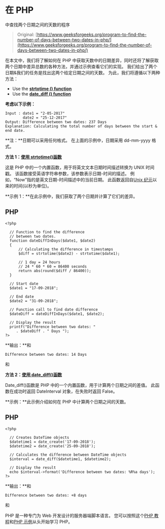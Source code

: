 # 在 PHP

中查找两个日期之间的天数的程序

> Original: [https://www.geeksforgeeks.org/program-to-find-the-number-of-days-between-two-dates-in-php/](https://www.geeksforgeeks.org/program-to-find-the-number-of-days-between-two-dates-in-php/)

在本文中，我们将了解如何在 PHP 中获取天数中的日期差异，同时还将了解获取两个日期中差异总数的各种方法，并通过示例查看它们的实现。 我们给出了两个日期&我们的任务是找出这两个给定日期之间的天数。 为此，我们将遵循以下两种方法：

*   Use the [**strtotime () function**](https://www.geeksforgeeks.org/php-strtotime-function/)
*   Use the [**date_diff () function**](https://www.geeksforgeeks.org/php-date_diff-function/)

**考虑以下示例：**

```
Input : date1 = "2-05-2017"
        date2 = "25-12-2017"
Output: Difference between two dates: 237 Days
Explanation: Calculating the total number of days between the start & end date.
```

**注：**日期可以采用任何格式。 在上面的示例中，日期采用 dd-mm-yyyy 格式。

**方法 1：**[**使用 strtotime()函数**](https://www.geeksforgeeks.org/php-strtotime-function/)

这是 PHP 中的一个内置函数，用于将英文文本日期时间描述转换为 UNIX 时间戳。 该函数接受英语字符串参数，该参数表示日期-时间的描述。 例如，“Now”指的是英文日期-时间描述中的当前日期。 此函数返回自[Unix 纪元](https://en.wikipedia.org/wiki/Unix_time)以来的时间(以秒为单位)。

**示例 1：**在此示例中，我们获取了两个日期并计算了它们的差异。

## PHP

```
<?php

  // Function to find the difference 
  // between two dates.
  function dateDiffInDays($date1, $date2) 
  {
      // Calculating the difference in timestamps
      $diff = strtotime($date2) - strtotime($date1);

      // 1 day = 24 hours
      // 24 * 60 * 60 = 86400 seconds
      return abs(round($diff / 86400));
  }

  // Start date
  $date1 = "17-09-2018";

  // End date
  $date2 = "31-09-2018";

  // Function call to find date difference
  $dateDiff = dateDiffInDays($date1, $date2);

  // Display the result
  printf("Difference between two dates: "
     . $dateDiff . " Days ");
?>
```

**输出：**和

```
Difference between two dates: 14 Days
```

和

**方法 2：**[**使用 date_diff()函数**](https://www.geeksforgeeks.org/php-date_diff-function/)

Date_diff()函数是 PHP 中的一个内置函数，用于计算两个日期之间的差值。 此函数在成功时返回 DateInterval 对象，在失败时返回 False。

**示例：**此示例介绍如何在 PHP 中计算两个日期之间的天数。

## PHP

```
<?php

  // Creates DateTime objects
  $datetime1 = date_create('17-09-2018');
  $datetime2 = date_create('25-09-2018');

  // Calculates the difference between DateTime objects
  $interval = date_diff($datetime1, $datetime2);

  // Display the result
  echo $interval->format('Difference between two dates: %R%a days');
?>
```

**输出：**和

```
Difference between two dates: +8 days
```

和

PHP 是一种专门为 Web 开发设计的服务器端脚本语言。 您可以按照这个[PHP 教程](https://www.geeksforgeeks.org/php-tutorials/)和[PHP 示例](https://www.geeksforgeeks.org/php-examples/)从头开始学习 PHP。